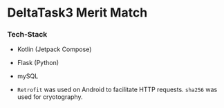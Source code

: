 # DeltaTask3 Merit Match
### Tech-Stack
- Kotlin (Jetpack Compose)
- Flask (Python)
- mySQL

- `Retrofit` was used on Android to facilitate HTTP requests. `sha256` was used for cryotography.
